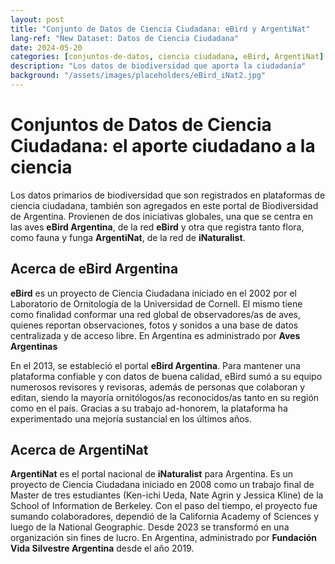 ```yaml
---
layout: post
title: "Conjunto de Datos de Ciencia Ciudadana: eBird y ArgentiNat"
lang-ref: "New Dataset: Datos de Ciencia Ciudadana"
date: 2024-05-20
categories: [conjuntos-de-datos, ciencia ciudadana, eBird, ArgentiNat]
description: "Los datos de biodiversidad que aporta la ciudadanía"
background: "/assets/images/placeholders/eBird_iNat2.jpg"
---
```


# Conjuntos de Datos de Ciencia Ciudadana: el aporte ciudadano a la ciencia

Los datos primarios de biodiversidad que son registrados en plataformas de ciencia ciudadana, también son agregados en este portal de Biodiversidad de Argentina. Provienen de dos iniciativas globales, una que se centra en las aves **eBird Argentina**, de la red **eBird** y otra que registra tanto flora, como fauna y funga **ArgentiNat**, de la red de **iNaturalist**.

## Acerca de eBird Argentina

**eBird** es un proyecto de Ciencia Ciudadana iniciado en el 2002 por el Laboratorio de Ornitología de la Universidad de Cornell. El mismo tiene como finalidad conformar una red global de observadores/as de aves, quienes reportan observaciones, fotos y sonidos a una base de datos centralizada y de acceso libre. En Argentina es administrado por **Aves Argentinas**

En el 2013, se estableció el portal **eBird Argentina**. Para mantener una plataforma confiable y con datos de buena calidad, eBird sumó a su equipo numerosos revisores y revisoras, además de personas que colaboran y editan, siendo la mayoría ornitólogos/as reconocidos/as tanto en su región como en el país. Gracias a su trabajo ad-honorem, la plataforma ha experimentado una mejoría sustancial en los últimos años.

## Acerca de ArgentiNat

**ArgentiNat** es el portal nacional de **iNaturalist** para Argentina. Es un proyecto de Ciencia Ciudadana iniciado en 2008 como un trabajo final de Master de tres estudiantes (Ken-ichi Ueda, Nate Agrin y Jessica Kline) de la School of Information de Berkeley. Con el paso del tiempo, el proyecto fue sumando colaboradores, dependió de la California Academy of Sciences y luego de la National Geographic. Desde 2023 se transformó en una organización sin fines de lucro. En Argentina, administrado por **Fundación Vida Silvestre Argentina** desde el año 2019. 


